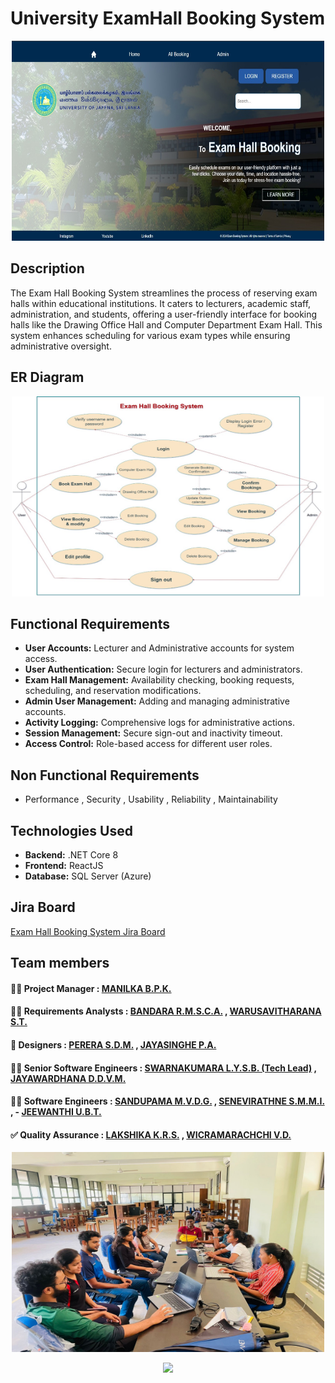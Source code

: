 # University ExamHall Booking System

<p align="center">
  <img src="Home.jpeg" width="500" height="320" />
</p>

## Description
The Exam Hall Booking System streamlines the process of reserving exam halls within educational institutions. It caters to lecturers, academic staff, administration, and students, offering a user-friendly interface for booking halls like the Drawing Office Hall and Computer Department Exam Hall. This system enhances scheduling for various exam types while ensuring administrative oversight.

## ER Diagram
<p align="center">
  <img src="./img/ER Diagram.jpeg" width="500" height="320" />
</p>


## Functional Requirements
- **User Accounts:** Lecturer and Administrative accounts for system access.
- **User Authentication:** Secure login for lecturers and administrators.
- **Exam Hall Management:** Availability checking, booking requests, scheduling, and reservation modifications.
- **Admin User Management:** Adding and managing administrative accounts.
- **Activity Logging:** Comprehensive logs for administrative actions.
- **Session Management:** Secure sign-out and inactivity timeout.
- **Access Control:** Role-based access for different user roles.

## Non Functional Requirements
- Performance , Security , Usability , Reliability , Maintainability


## Technologies Used
- **Backend:** .NET Core 8
- **Frontend:** ReactJS
- **Database:** SQL Server (Azure)


## Jira Board
[Exam Hall Booking System Jira Board](https://univercitypoject.atlassian.net/jira/software/projects/KAN/boards/1)

## Team members

#### 👨‍💼 Project Manager :   [MANILKA B.P.K.](https://github.com/Kishara0)

#### 🕵️‍♂️ Requirements Analysts :  [BANDARA R.M.S.C.A.](https://github.com/SinethB) ,  [WARUSAVITHARANA S.T.](https://github.com/Sesadi13)

#### 🎨 Designers : [PERERA S.D.M.](https://github.com/ManashviCode) ,  [JAYASINGHE P.A.](https://github.com/ParamiJayasinghe)

#### 👨‍💻 Senior Software Engineers  :  [SWARNAKUMARA L.Y.S.B. (Tech Lead)](https://github.com/cydexcode) ,  [JAYAWARDHANA D.D.V.M.](https://github.com/ManurangaJay)

#### 👨‍💻 Software Engineers  :  [SANDUPAMA M.V.D.G.](https://github.com/GithminiSandupama) ,  [SENEVIRATHNE S.M.M.I.](https://github.com/manoda98) , - [JEEWANTHI U.B.T.](https://github.com/ThanujaJeewanthi)

#### ✅ Quality Assurance :  [LAKSHIKA K.R.S.](https://github.com/sachini24) ,  [WICRAMARACHCHI V.D.](https://github.com/DilushaWD)

<p align="center">
  <img src="./img/Team.jpeg" width="500" height="320" />
</p>

<!--Typing Animation-->
<p align="center">
  <img src="https://readme-typing-svg.herokuapp.com?font=Open+Sans&color=0000FF&width=500&lines=Show+Some+Love+By+Giving+it+A+⭐.." />
</p>

